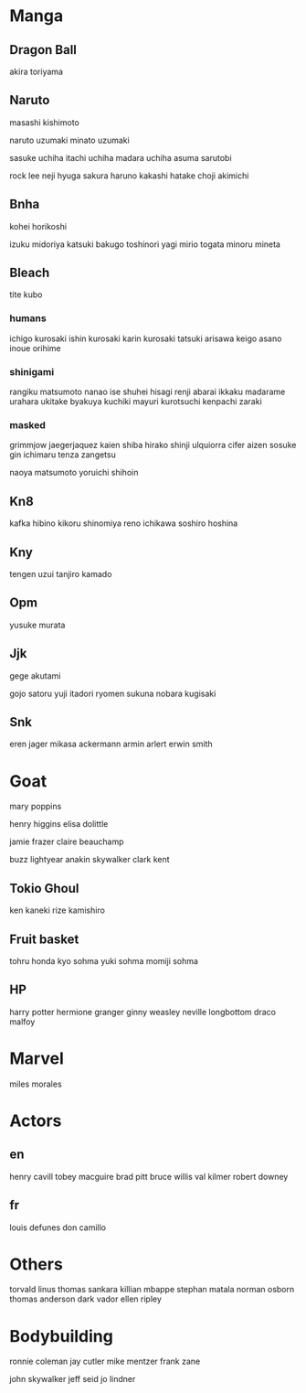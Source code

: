 # Manga

## Dragon Ball

akira toriyama

## Naruto

masashi kishimoto

naruto uzumaki
minato uzumaki

sasuke uchiha
itachi uchiha
madara uchiha
asuma sarutobi

rock lee
neji hyuga
sakura haruno
kakashi hatake
choji akimichi

## Bnha

kohei horikoshi

izuku midoriya
katsuki bakugo
toshinori yagi
mirio togata
minoru mineta

## Bleach

tite kubo

### humans

ichigo kurosaki
ishin kurosaki
karin kurosaki
tatsuki arisawa
keigo asano
inoue orihime

### shinigami

rangiku matsumoto
nanao ise
shuhei hisagi
renji abarai
ikkaku madarame
urahara ukitake
byakuya kuchiki
mayuri kurotsuchi
kenpachi zaraki

### masked

grimmjow jaegerjaquez
kaien shiba
hirako shinji
ulquiorra cifer
aizen sosuke
gin ichimaru
tenza zangetsu

naoya matsumoto
yoruichi shihoin

## Kn8

kafka hibino
kikoru shinomiya
reno ichikawa
soshiro hoshina

## Kny

tengen uzui
tanjiro kamado

## Opm

yusuke murata

## Jjk

gege akutami

gojo satoru
yuji itadori
ryomen sukuna
nobara kugisaki

## Snk

eren jager
mikasa ackermann
armin arlert
erwin smith

# Goat

mary poppins

henry higgins
elisa dolittle

jamie frazer
claire beauchamp

buzz lightyear
anakin skywalker
clark kent

## Tokio Ghoul

ken kaneki
rize kamishiro

## Fruit basket

tohru honda
kyo sohma
yuki sohma
momiji sohma

## HP

harry potter
hermione granger
ginny weasley
neville longbottom
draco malfoy

# Marvel

miles morales

# Actors

## en

henry cavill
tobey macguire
brad pitt
bruce willis
val kilmer
robert downey

## fr

louis defunes
don camillo

# Others

torvald linus
thomas sankara
killian mbappe
stephan matala
norman osborn
thomas anderson
dark vador
ellen ripley

# Bodybuilding

ronnie coleman
jay cutler
mike mentzer
frank zane

john skywalker
jeff seid
jo lindner
